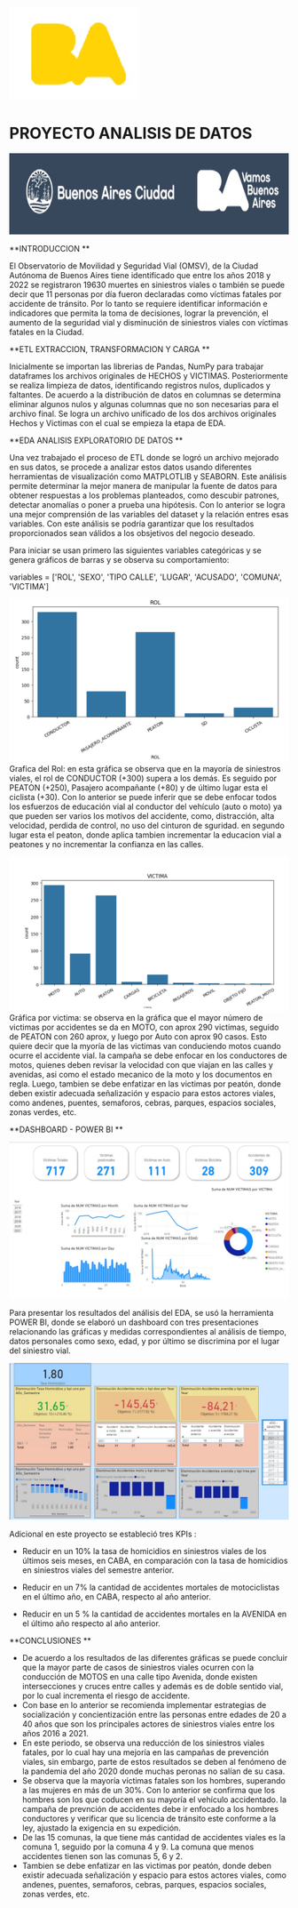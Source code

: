 ![](https://github.com/caanibol11/PI2_CAI/blob/main/graficas/gr5.jpg?raw=true)

# PROYECTO ANALISIS DE DATOS
![](https://github.com/caanibol11/PI2_CAI/blob/main/graficas/gr6.jpg?raw=true)

**INTRODUCCION **

El Observatorio de Movilidad y Seguridad Vial (OMSV),  de la Ciudad Autónoma de Buenos Aires tiene identificado que entre los años 2018 y 2022 se registraron 19630 muertes en siniestros viales o también se puede decir que 11 personas por día fueron declaradas como víctimas fatales por accidente de tránsito.
Por lo tanto se requiere identificar información e indicadores  que permita la toma de decisiones, lograr la prevención, el aumento de la seguridad vial y disminución de siniestros viales con víctimas fatales en la Ciudad.


**ETL EXTRACCION, TRANSFORMACION Y CARGA **

Inicialmente se importan las librerias de Pandas, NumPy para trabajar dataframes los archivos originales de HECHOS y VICTIMAS. Posteriormente se realiza limpieza de datos, identificando registros nulos, duplicados y faltantes. De acuerdo a la distribución de datos en columnas se determina eliminar algunos nulos y algunas columnas que no son necesarias para el archivo final.
Se logra un archivo unificado de los dos archivos originales Hechos y Victimas con el cual se empieza la etapa de EDA.

**EDA ANALISIS EXPLORATORIO DE DATOS **

Una vez trabajado el proceso de ETL donde se logró un archivo mejorado en sus datos, se procede a analizar estos datos usando diferentes herramientas de visualización como MATPLOTLIB y SEABORN. 
Este análisis permite determinar la mejor manera de manipular la fuente de datos para obtener respuestas a los problemas planteados, como descubir patrones, detectar anomalías o poner a prueba una hipótesis. 
Con lo anterior se logra una mejor comprensión de las variables del dataset y la relación entres esas variables. 
Con este análisis se podría garantizar que los resultados proporcionados sean válidos a los obsjetivos del negocio deseado.

Para iniciar se usan primero las siguientes variables categóricas y se genera gráficos de barras y se observa su comportamiento:

variables = ['ROL', 'SEXO', 'TIPO CALLE', 'LUGAR', 'ACUSADO', 'COMUNA', 'VICTIMA']

![](https://github.com/caanibol11/PI2_CAI/blob/main/graficas/gr1.jpg?raw=true)
Grafica del Rol: en esta gráfica se observa que en la mayoría de siniestros viales, el rol de CONDUCTOR (+300) supera a los demás. Es seguido por PEATON (+250), Pasajero acompañante (+80) y de último lugar esta el ciclista  (+30). Con lo anterior se puede inferir que se debe enfocar todos los esfuerzos de educación vial al conductor del vehículo (auto o moto) ya que pueden ser varios los motivos del accidente, como, distracción, alta velocidad, perdida de control, no uso del cinturon de sguridad. en segundo lugar esta el peaton, donde aplica tambien 
incrementar la educacion vial a peatones y no incrementar la confianza en las calles.


![](https://github.com/caanibol11/PI2_CAI/blob/main/graficas/gr2.jpg?raw=true)
Gráfica por victima: se observa en la gráfica que el mayor número de victimas por accidentes se da en MOTO, con aprox 290 victimas, seguido de PEATON   con 260 aprox, y luego por Auto con aprox 90  casos. Esto quiere decir que la myoría de las victimas van conduciendo motos cuando ocurre el accidente vial. la campaña se debe enfocar en los conductores de motos, quienes deben revisar la velocidad con que viajan en las calles y avenidas, asi como el estado mecanico de la moto y los documentos en regla. Luego, tambien se debe enfatizar en las victimas por peatón, donde deben existir adecuada señalización y espacio para estos actores viales, como andenes, puentes, semaforos, cebras, parques, espacios sociales, zonas verdes, etc.

**DASHBOARD - POWER BI **



![](https://github.com/caanibol11/PI2_CAI/blob/main/graficas/gr3.jpg?raw=true)

Para presentar los resultados del análisis del EDA, se usó la herramienta POWER BI, donde se elaboró un dashboard con tres presentaciones relacionando las gráficas y medidas correspondientes al análisis de tiempo, datos personales como sexo, edad, y por último se discrimina por el lugar del siniestro vial.

![](https://github.com/caanibol11/PI2_CAI/blob/main/graficas/gr4.jpg?raw=true)

Adicional en este proyecto se estableció tres KPIs :
- Reducir en un 10% la tasa de homicidios en siniestros viales de los últimos seis meses, en CABA, en comparación con la tasa de homicidios en siniestros viales del semestre anterior.

- Reducir en un 7% la cantidad de accidentes mortales de motociclistas en el último año, en CABA, respecto al año anterior.

- Reducir en un 5 % la cantidad de accidentes mortales en la AVENIDA en el último año respecto al año anterior.


**CONCLUSIONES **

- De acuerdo a los resultados de las diferentes gráficas se puede concluir que la mayor parte de casos de siniestros viales ocurren con la conducción de MOTOS en una calle tipo Avenida, donde existen intersecciones y cruces entre calles y además es de doble sentido vial, por lo cual incrementa el riesgo de accidente. 
- Con base en lo anterior se recomienda implementar estrategias de socialización y concientización entre las personas entre edades de 20 a 40 años que son los principales actores de siniestros viales entre los años 2016 a 2021.
- En este periodo, se observa una reducción de los siniestros viales fatales, por lo cual hay una mejoría en las campañas de prevención viales, sin embargo, parte de estos resultados se deben  al fenómeno de la pandemia del año 2020 donde muchas peronas no salían de su casa.
- Se observa que la mayoría víctimas fatales son los hombres, superando a las mujeres en más de un 30%. Con lo anterior se confirma que los hombres son los que coducen en su mayoría  el vehículo accidentado. la campaña de prevnción de accidentes debe ir enfocado a los hombres conductores y verificar que su licencia de tránsito este conforme a la ley, ajustado la exigencia en su expedición.
- De las 15 comunas, la que tiene más cantidad de accidentes viales es la comuna 1, seguido por la comuna 4 y 9. La comuna que menos accidentes tienen son las comunas 5, 6 y 2.
- Tambien se debe enfatizar en las victimas por peatón, donde deben existir adecuada señalización y espacio para estos actores viales, como andenes, puentes, semaforos, cebras, parques, espacios sociales, zonas verdes, etc.


